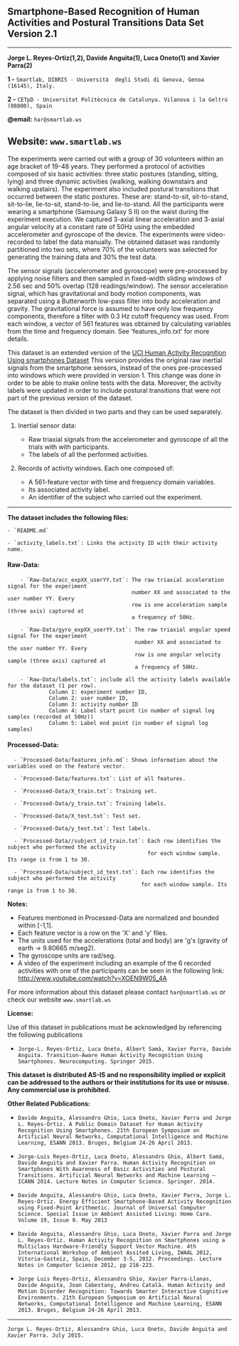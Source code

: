 
## Smartphone-Based Recognition of Human Activities and Postural Transitions Data Set Version 2.1
---------------------------------------------------------------------------
**Jorge L. Reyes-Ortiz(1,2), Davide Anguita(1), Luca Oneto(1) and Xavier Parra(2)**

**1 -** `Smartlab, DIBRIS - Università  degli Studi di Genova, Genoa (16145), Italy.` 

**2 -** `CETpD - Universitat Politècnica de Catalunya. Vilanova i la Geltrú (08800), Spain`

**@email:** `har@smartlab.ws` 

**Website:** `www.smartlab.ws`
-------------------------------------------------------------------------

The experiments were carried out with a group of 30 volunteers within an age bracket of 19-48 years. They performed a protocol of activities composed of six basic activities: three static postures (standing, sitting, lying) and three dynamic activities (walking, walking downstairs and walking upstairs). The experiment also included postural transitions that occurred between the static postures. These are: stand-to-sit, sit-to-stand, sit-to-lie, lie-to-sit, stand-to-lie, and lie-to-stand. All the participants were wearing a smartphone (Samsung Galaxy S II) on the waist during the experiment execution. We captured 3-axial linear acceleration and 3-axial angular velocity at a constant rate of 50Hz using the embedded accelerometer and gyroscope of the device. The experiments were video-recorded to label the data manually. The obtained dataset was randomly partitioned into two sets, where 70% of the volunteers was selected for generating the training data and 30% the test data. 

The sensor signals (accelerometer and gyroscope) were pre-processed by applying noise filters and then sampled in fixed-width sliding windows of 2.56 sec and 50% overlap (128 readings/window). The sensor acceleration signal, which has gravitational and body motion components, was separated using a Butterworth low-pass filter into body acceleration and gravity. The gravitational force is assumed to have only low frequency components, therefore a filter with 0.3 Hz cutoff frequency was used. From each window, a vector of 561 features was obtained by calculating variables from the time and frequency domain. See 'features_info.txt' for more details. 

This dataset is an extended version of the [UCI Human Activity Recognition Using smartphones Dataset](https://archive.ics.uci.edu/ml/datasets/Human+Activity+Recognition+Using+Smartphones) This version provides the original raw inertial signals from the smartphone sensors, instead of the ones pre-processed into windows which were provided in version 1. This change was done in order to be able to make online tests with the data. Moreover, the activity labels were updated in order to include postural transitions that were not part of the previous version of the dataset. 

The dataset is then divided in two parts and they can be used separately.  

1. Inertial sensor data: 
    - Raw triaxial signals from the accelerometer and gyroscope of all the trials with with participants. 
    - The labels of all the performed activities.
  
2. Records of activity windows. Each one composed of:
    - A 561-feature vector with time and frequency domain variables. 
    - Its associated activity label. 
    - An identifier of the subject who carried out the experiment.


------------------------------------------------------------------------------------------------


**The dataset includes the following files:**

    - `README.md`

    - `activity_labels.txt`: Links the activity ID with their activity name.

#### Raw-Data:

        - `Raw-Data/acc_expXX_userYY.txt`: The raw triaxial acceleration signal for the experiment 
                                           number XX and associated to the user number YY. Every 
                                           row is one acceleration sample (three axis) captured at 
                                           a frequency of 50Hz. 

        - `Raw-Data/gyro_expXX_userYY.txt`: The raw triaxial angular speed signal for the experiment 
                                            number XX and associated to the user number YY. Every 
                                            row is one angular velocity sample (three axis) captured at 
                                            a frequency of 50Hz. 

        - `Raw-Data/labels.txt`: include all the activity labels available for the dataset (1 per row). 
                 Column 1: experiment number ID, 
                 Column 2: user number ID, 
                 Column 3: activity number ID 
                 Column 4: Label start point (in number of signal log samples (recorded at 50Hz))
                 Column 5: Label end point (in number of signal log samples)


#### Processed-Data:

      - `Processed-Data/features_info.md`: Shows information about the variables used on the feature vector.

      - `Processed-Data/features.txt`: List of all features.

      - `Processed-Data/X_train.txt`: Training set.

      - `Processed-Data/y_train.txt`: Training labels.

      - `Processed-Data/X_test.txt`: Test set.

      - `Processed-Data/y_test.txt`: Test labels.

      - `Processed-Data//subject_id_train.txt`: Each row identifies the subject who performed the activity 
                                                for each window sample. Its range is from 1 to 30. 

      - `Processed-Data/subject_id_test.txt`: Each row identifies the subject who performed the activity 
                                              for each window sample. Its range is from 1 to 30. 


**Notes:** 

- Features mentioned in Processed-Data are normalized and bounded within [-1,1].
- Each feature vector is a row on the 'X' and 'y' files.
- The units used for the accelerations (total and body) are 'g's (gravity of earth -> 9.80665 m/seg2).
- The gyroscope units are rad/seg.
- A video of the experiment including an example of the 6 recorded activities with one of the participants can be seen in the following link: http://www.youtube.com/watch?v=XOEN9W05_4A

For more information about this dataset please contact `har@smartlab.ws` or check our website `www.smartlab.ws`


**License:**

Use of this dataset in publications must be acknowledged by referencing the following publications

- `Jorge-L. Reyes-Ortiz, Luca Oneto, Albert Samà, Xavier Parra, Davide Anguita. Transition-Aware Human Activity Recognition Using Smartphones. Neurocomputing. Springer 2015.`

**This dataset is distributed AS-IS and no responsibility implied or explicit can be addressed to the authors or their institutions for its use or misuse. Any commercial use is prohibited.**


**Other Related Publications:**

- `Davide Anguita, Alessandro Ghio, Luca Oneto, Xavier Parra and Jorge L. Reyes-Ortiz. A Public Domain Dataset for Human Activity Recognition Using Smartphones. 21th European Symposium on Artificial Neural Networks, Computational Intelligence and Machine Learning, ESANN 2013. Bruges, Belgium 24-26 April 2013.` 

- `Jorge-Luis Reyes-Ortiz, Luca Oneto, Alessandro Ghio, Albert Samá, Davide Anguita and Xavier Parra. Human Activity Recognition on Smartphones With Awareness of Basic Activities and Postural Transitions. Artificial Neural Networks and Machine Learning – ICANN 2014. Lecture Notes in Computer Science. Springer. 2014.`

- `Davide Anguita, Alessandro Ghio, Luca Oneto, Xavier Parra, Jorge L. Reyes-Ortiz. Energy Efficient Smartphone-Based Activity Recognition using Fixed-Point Arithmetic. Journal of Universal Computer Science. Special Issue in Ambient Assisted Living: Home Care.   Volume 19, Issue 9. May 2013`

- `Davide Anguita, Alessandro Ghio, Luca Oneto, Xavier Parra and Jorge L. Reyes-Ortiz. Human Activity Recognition on Smartphones using a Multiclass Hardware-Friendly Support Vector Machine. 4th International Workshop of Ambient Assited Living, IWAAL 2012, Vitoria-Gasteiz, Spain, December 3-5, 2012. Proceedings. Lecture Notes in Computer Science 2012, pp 216-223.` 

- `Jorge Luis Reyes-Ortiz, Alessandro Ghio, Xavier Parra-Llanas, Davide Anguita, Joan Cabestany, Andreu Català. Human Activity and Motion Disorder Recognition: Towards Smarter Interactive Cognitive Environments. 21th European Symposium on Artificial Neural Networks, Computational Intelligence and Machine Learning, ESANN 2013. Bruges, Belgium 24-26 April 2013.`  


----------------------------------------------------------------------------------
`Jorge L. Reyes-Ortiz, Alessandro Ghio, Luca Oneto, Davide Anguita and Xavier Parra. July 2015.`
